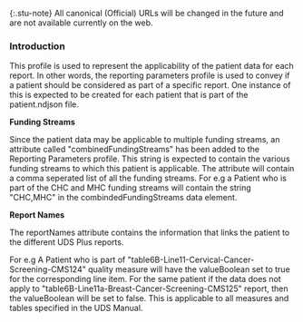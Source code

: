 {:.stu-note}
All canonical (Official) URLs will be changed in the future and are not available currently on the web.

### Introduction

This profile is used to represent the applicability of the patient data for each report. In other words, the reporting parameters profile is used to convey if a patient should be considered as part of a specific report. One instance of this is expected to be created for each patient that is part of the patient.ndjson file.

**Funding Streams**

Since the patient data may be applicable to multiple funding streams, an attribute called "combinedFundingStreams" has been added to the Reporting Parameters profile. This string is expected to contain the various funding streams to which this patient is applicable. The attribute will contain a comma seperated list of all the funding streams. For e.g a Patient who is part of the CHC and MHC funding streams will contain the string "CHC,MHC" in the combindedFundingStreams data element.

**Report Names**

The reportNames attribute contains the information that links the patient to the different UDS Plus reports. 

For e.g A Patient who is part of "table6B-Line11-Cervical-Cancer-Screening-CMS124" quality measure will have the valueBoolean set to true for the corresponding line item. For the same patient if the data does not apply to "table6B-Line11a-Breast-Cancer-Screening-CMS125" report, then the valueBoolean will be set to false. This is applicable to all measures and tables specified in the UDS Manual.

